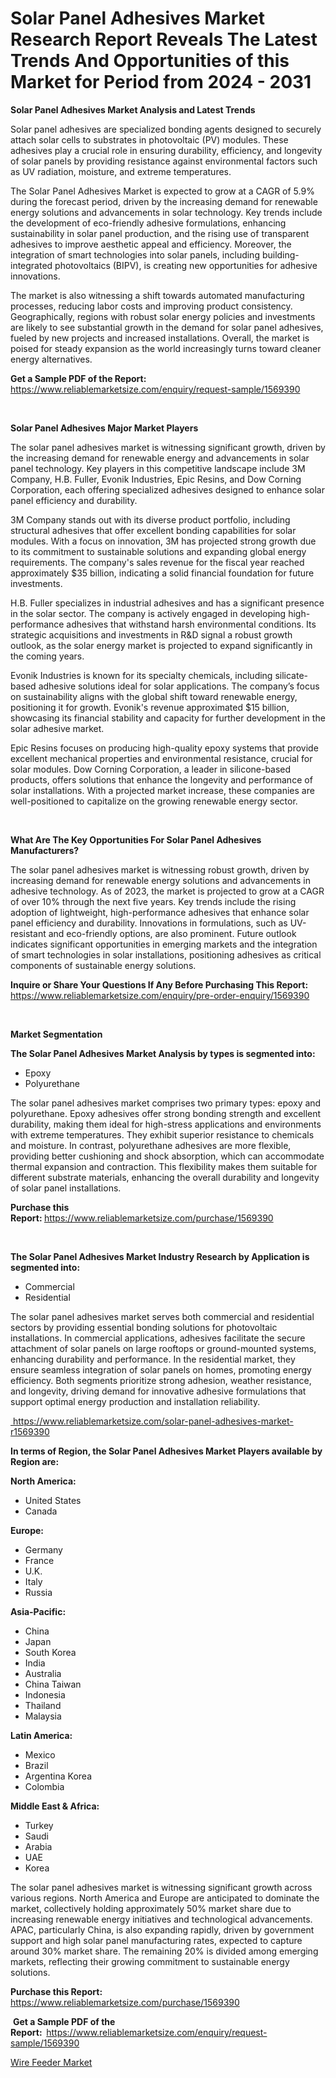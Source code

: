 <p><h1>Solar Panel Adhesives Market Research Report Reveals The Latest Trends And Opportunities of this Market for Period from 2024 - 2031</h1></p><p><strong>Solar Panel Adhesives Market Analysis and Latest Trends</strong></p>
<p><p>Solar panel adhesives are specialized bonding agents designed to securely attach solar cells to substrates in photovoltaic (PV) modules. These adhesives play a crucial role in ensuring durability, efficiency, and longevity of solar panels by providing resistance against environmental factors such as UV radiation, moisture, and extreme temperatures.</p><p>The Solar Panel Adhesives Market is expected to grow at a CAGR of 5.9% during the forecast period, driven by the increasing demand for renewable energy solutions and advancements in solar technology. Key trends include the development of eco-friendly adhesive formulations, enhancing sustainability in solar panel production, and the rising use of transparent adhesives to improve aesthetic appeal and efficiency. Moreover, the integration of smart technologies into solar panels, including building-integrated photovoltaics (BIPV), is creating new opportunities for adhesive innovations.</p><p>The market is also witnessing a shift towards automated manufacturing processes, reducing labor costs and improving product consistency. Geographically, regions with robust solar energy policies and investments are likely to see substantial growth in the demand for solar panel adhesives, fueled by new projects and increased installations. Overall, the market is poised for steady expansion as the world increasingly turns toward cleaner energy alternatives.</p></p>
<p><strong>Get a Sample PDF of the Report:&nbsp;</strong> <a href="https://www.reliablemarketsize.com/enquiry/request-sample/1569390?utm_campaign=1103&utm_medium=2&utm_source=Github&utm_content=ia&utm_term=29122024&utm_id=solar-panel-adhesives">https://www.reliablemarketsize.com/enquiry/request-sample/1569390</a></p>
<p>&nbsp;</p>
<p><strong>Solar Panel Adhesives Major Market Players</strong></p>
<p><p>The solar panel adhesives market is witnessing significant growth, driven by the increasing demand for renewable energy and advancements in solar panel technology. Key players in this competitive landscape include 3M Company, H.B. Fuller, Evonik Industries, Epic Resins, and Dow Corning Corporation, each offering specialized adhesives designed to enhance solar panel efficiency and durability.</p><p>3M Company stands out with its diverse product portfolio, including structural adhesives that offer excellent bonding capabilities for solar modules. With a focus on innovation, 3M has projected strong growth due to its commitment to sustainable solutions and expanding global energy requirements. The company's sales revenue for the fiscal year reached approximately $35 billion, indicating a solid financial foundation for future investments.</p><p>H.B. Fuller specializes in industrial adhesives and has a significant presence in the solar sector. The company is actively engaged in developing high-performance adhesives that withstand harsh environmental conditions. Its strategic acquisitions and investments in R&D signal a robust growth outlook, as the solar energy market is projected to expand significantly in the coming years.</p><p>Evonik Industries is known for its specialty chemicals, including silicate-based adhesive solutions ideal for solar applications. The company’s focus on sustainability aligns with the global shift toward renewable energy, positioning it for growth. Evonik's revenue approximated $15 billion, showcasing its financial stability and capacity for further development in the solar adhesive market.</p><p>Epic Resins focuses on producing high-quality epoxy systems that provide excellent mechanical properties and environmental resistance, crucial for solar modules. Dow Corning Corporation, a leader in silicone-based products, offers solutions that enhance the longevity and performance of solar installations. With a projected market increase, these companies are well-positioned to capitalize on the growing renewable energy sector.</p></p>
<p>&nbsp;</p>
<p><strong>What Are The Key Opportunities For Solar Panel Adhesives Manufacturers?</strong></p>
<p><p>The solar panel adhesives market is witnessing robust growth, driven by increasing demand for renewable energy solutions and advancements in adhesive technology. As of 2023, the market is projected to grow at a CAGR of over 10% through the next five years. Key trends include the rising adoption of lightweight, high-performance adhesives that enhance solar panel efficiency and durability. Innovations in formulations, such as UV-resistant and eco-friendly options, are also prominent. Future outlook indicates significant opportunities in emerging markets and the integration of smart technologies in solar installations, positioning adhesives as critical components of sustainable energy solutions.</p></p>
<p><strong>Inquire or Share Your Questions If Any Before Purchasing This Report:</strong> <a href="https://www.reliablemarketsize.com/enquiry/pre-order-enquiry/1569390?utm_campaign=1103&utm_medium=2&utm_source=Github&utm_content=ia&utm_term=29122024&utm_id=solar-panel-adhesives">https://www.reliablemarketsize.com/enquiry/pre-order-enquiry/1569390</a></p>
<p>&nbsp;</p>
<p><strong>Market Segmentation</strong></p>
<p><strong>The Solar Panel Adhesives Market Analysis by types is segmented into:</strong></p>
<p><ul><li>Epoxy</li><li>Polyurethane</li></ul></p>
<p><p>The solar panel adhesives market comprises two primary types: epoxy and polyurethane. Epoxy adhesives offer strong bonding strength and excellent durability, making them ideal for high-stress applications and environments with extreme temperatures. They exhibit superior resistance to chemicals and moisture. In contrast, polyurethane adhesives are more flexible, providing better cushioning and shock absorption, which can accommodate thermal expansion and contraction. This flexibility makes them suitable for different substrate materials, enhancing the overall durability and longevity of solar panel installations.</p></p>
<p><strong>Purchase this Report:&nbsp;</strong><a href="https://www.reliablemarketsize.com/purchase/1569390?utm_campaign=1103&utm_medium=2&utm_source=Github&utm_content=ia&utm_term=29122024&utm_id=solar-panel-adhesives">https://www.reliablemarketsize.com/purchase/1569390</a></p>
<p>&nbsp;</p>
<p><strong>The Solar Panel Adhesives Market Industry Research by Application is segmented into:</strong></p>
<p><ul><li>Commercial</li><li>Residential</li></ul></p>
<p><p>The solar panel adhesives market serves both commercial and residential sectors by providing essential bonding solutions for photovoltaic installations. In commercial applications, adhesives facilitate the secure attachment of solar panels on large rooftops or ground-mounted systems, enhancing durability and performance. In the residential market, they ensure seamless integration of solar panels on homes, promoting energy efficiency. Both segments prioritize strong adhesion, weather resistance, and longevity, driving demand for innovative adhesive formulations that support optimal energy production and installation reliability.</p></p>
<p><a href="https://www.reliablemarketsize.com/solar-panel-adhesives-market-r1569390?utm_campaign=1103&utm_medium=2&utm_source=Github&utm_content=ia&utm_term=29122024&utm_id=solar-panel-adhesives">&nbsp;https://www.reliablemarketsize.com/solar-panel-adhesives-market-r1569390</a></p>
<p><strong>In terms of Region, the Solar Panel Adhesives Market Players available by Region are:</strong></p>
<p>
    <p> <strong> North America: </strong>
        <ul>
            <li>United States</li>
            <li>Canada</li>
        </ul>
        </p> 
    <p> <strong> Europe: </strong>
        <ul>
            <li>Germany</li>
            <li>France</li>
            <li>U.K.</li>
            <li>Italy</li>
            <li>Russia</li>
        </ul>
        </p> 
    <p> <strong> Asia-Pacific: </strong>
        <ul>
            <li>China</li>
            <li>Japan</li>
            <li>South Korea</li>
            <li>India</li>
            <li>Australia</li>
            <li>China Taiwan</li>
            <li>Indonesia</li>
            <li>Thailand</li>
            <li>Malaysia</li>
        </ul>
        </p> 
    <p> <strong> Latin America: </strong>
        <ul>
            <li>Mexico</li>
            <li>Brazil</li>
            <li>Argentina Korea</li>
            <li>Colombia</li>
        </ul>
        </p> 
    <p> <strong> Middle East & Africa: </strong>
        <ul>
            <li>Turkey</li>
            <li>Saudi</li>
            <li>Arabia</li>
            <li>UAE</li>
            <li>Korea</li>
        </ul>
    </p>
    </p>
<p><p>The solar panel adhesives market is witnessing significant growth across various regions. North America and Europe are anticipated to dominate the market, collectively holding approximately 50% market share due to increasing renewable energy initiatives and technological advancements. APAC, particularly China, is also expanding rapidly, driven by government support and high solar panel manufacturing rates, expected to capture around 30% market share. The remaining 20% is divided among emerging markets, reflecting their growing commitment to sustainable energy solutions.</p></p>
<p><strong>Purchase this Report: </strong><a href="https://www.reliablemarketsize.com/purchase/1569390?utm_campaign=1103&utm_medium=2&utm_source=Github&utm_content=ia&utm_term=29122024&utm_id=solar-panel-adhesives">https://www.reliablemarketsize.com/purchase/1569390</a></p>
<p>&nbsp;<strong>Get a Sample PDF of the Report:&nbsp;&nbsp;</strong><a href="https://www.reliablemarketsize.com/enquiry/request-sample/1569390?utm_campaign=1103&utm_medium=2&utm_source=Github&utm_content=ia&utm_term=29122024&utm_id=solar-panel-adhesives">https://www.reliablemarketsize.com/enquiry/request-sample/1569390</a></p>
<p><strong></strong></p>
<p><p><a href="https://github.com/gdfhhhj/Market-Research-Report-List-7/blob/main/wire-feeder-market.md?utm_campaign=1103&utm_medium=2&utm_source=Github&utm_content=ia&utm_term=29122024&utm_id=solar-panel-adhesives">Wire Feeder Market</a></p></p>